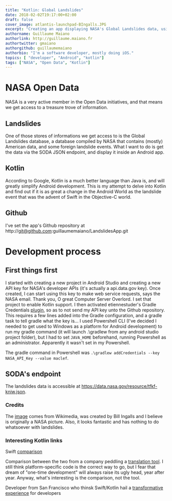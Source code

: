 ```yaml
---
title: "Kotlin: Global Landslides"
date: 2018-02-02T19:17:00+02:00
draft: false
cover_image: atlantis-launchpad-BIngalls.JPG
excerpt: "Creating an app displaying NASA's Global Landslides data, using Kotlin on Android" 
authorname: Guillaume Maiano
authorlink: http://guillaume.maiano.fr
authortwitter: gmaiano
authorgithub: guillaumemaiano 
authorbio: "I'm a software developer, mostly doing iOS."
topics: [ "developer", "Android", "kotlin"]
tags: ["NASA", "Open Data", "Kotlin"] 
---
```


# NASA Open Data

NASA is a very active member in the Open Data initiatives, and that means we get access to a treasure trove of information.

## Landslides

One of those stores of informations we get access to is the Global Landslides database, a database compiled by NASA that contains (mostly) American data, and some foreign landslide events.
What I want to do is get the data via the SODA JSON  endpoint, and display it inside an Android app.

## Kotlin

According to Google, Kotlin is a much better language than Java is, and will greatly simplify Android development. This is my attempt to delve into Kotlin and find out if it is as great a change in the Android World as the landslide event that was the advent of Swift in the Objective-C world.

## Github

I've set the app's Github repository at http://git@github.com:guillaumemaiano/LandslidesApp.git

# Development process

## First things first

I started with creating a new project in Android Studio and creating a new API key for NASA's developer APIs (it's actually a api.data.gov key). Once created, I can start using this key to make web service requests, says the NASA email. Thank you, O great Computer Server Overlord. I set that project to enable Kotlin support.
 I then activated etiennestuder's Gradle Credentials [plugin](https://github.com/etiennestuder/gradle-credentials-plugin), so as to not send my API key unto the Github repository. This requires a few lines added into the Gradle configuration, and a gradle task to tell gradle what the key is...
I used Powershell CLI (I've decided I needed to get used to Windows as a platform for Android development) to run my gradle command (it will launch .\gradlew from any android studio project folder), but I had to set `JAVA_HOME` beforehand, running Powershell as an administrator. Apparently it wasn't set in my Powershell. 

The gradle command in Powershell was `.\gradlew addCredentials --key NASA_API_Key --value maclef`.



## SODA's endpoint
 
 The landslides data is accessible at https://data.nasa.gov/resource/tfkf-kniw.json.


 ### Credits
 
 The [image](https://upload.wikimedia.org/wikipedia/commons/thumb/3/34/Brightly_lit_STS-135_on_launch_pad_39a.jpg/2880px-Brightly_lit_STS-135_on_launch_pad_39a.jpg) comes from Wikimedia, was created by Bill Ingalls and I believe is originally a NASA picture. Also, it looks fantastic and has nothing to do whatsoever with landslides.

### Interesting Kotlin links

Swift [comparison](http://nilhcem.com/swift-is-like-kotlin/)

Comparison between the two from a company peddling a [translation tool](https://hackernoon.com/kotlin-and-swift-best-programming-languages-to-boost-developer-productivity-963ca8aec554). I still think platform-specific code is the correct way to go, but I fear that dream of "one-time development" will always raise its ugly head, year after year. Anyway, what's interesting is the comparison, not the tool.

Developer from San Francisco who thinsk Swift/Kotlin hail a [transformative experience](https://codeburst.io/kotlin-and-swift-is-it-a-new-mobile-development-era-b4c5e81feb08) for developers
